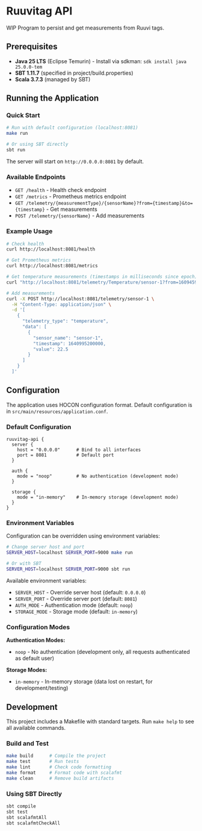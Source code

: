 # Ruuvitag API

WIP Program to persist and get measurements from Ruuvi tags.

## Prerequisites

- **Java 25 LTS** (Eclipse Temurin) - Install via sdkman: `sdk install java 25.0.0-tem`
- **SBT 1.11.7** (specified in project/build.properties)
- **Scala 3.7.3** (managed by SBT)

## Running the Application

### Quick Start

```bash
# Run with default configuration (localhost:8081)
make run

# Or using SBT directly
sbt run
```

The server will start on `http://0.0.0.0:8081` by default.

### Available Endpoints

- `GET /health` - Health check endpoint
- `GET /metrics` - Prometheus metrics endpoint
- `GET /telemetry/{measurementType}/{sensorName}?from={timestamp}&to={timestamp}` - Get measurements
- `POST /telemetry/{sensorName}` - Add measurements

### Example Usage

```bash
# Check health
curl http://localhost:8081/health

# Get Prometheus metrics
curl http://localhost:8081/metrics

# Get temperature measurements (timestamps in milliseconds since epoch)
curl "http://localhost:8081/telemetry/Temperature/sensor-1?from=1609459200000&to=1640995200000"

# Add measurements
curl -X POST http://localhost:8081/telemetry/sensor-1 \
  -H "Content-Type: application/json" \
  -d '[
    {
      "telemetry_type": "temperature",
      "data": [
        {
          "sensor_name": "sensor-1",
          "timestamp": 1640995200000,
          "value": 22.5
        }
      ]
    }
  ]'
```

## Configuration

The application uses HOCON configuration format. Default configuration is in `src/main/resources/application.conf`.

### Default Configuration

```hocon
ruuvitag-api {
  server {
    host = "0.0.0.0"      # Bind to all interfaces
    port = 8081           # Default port
  }

  auth {
    mode = "noop"         # No authentication (development mode)
  }

  storage {
    mode = "in-memory"    # In-memory storage (development mode)
  }
}
```

### Environment Variables

Configuration can be overridden using environment variables:

```bash
# Change server host and port
SERVER_HOST=localhost SERVER_PORT=9000 make run

# Or with SBT
SERVER_HOST=localhost SERVER_PORT=9000 sbt run
```

Available environment variables:
- `SERVER_HOST` - Override server host (default: `0.0.0.0`)
- `SERVER_PORT` - Override server port (default: `8081`)
- `AUTH_MODE` - Authentication mode (default: `noop`)
- `STORAGE_MODE` - Storage mode (default: `in-memory`)

### Configuration Modes

**Authentication Modes:**
- `noop` - No authentication (development only, all requests authenticated as default user)

**Storage Modes:**
- `in-memory` - In-memory storage (data lost on restart, for development/testing)

## Development

This project includes a Makefile with standard targets. Run `make help` to see all available commands.

### Build and Test

```bash
make build      # Compile the project
make test       # Run tests
make lint       # Check code formatting
make format     # Format code with scalafmt
make clean      # Remove build artifacts
```

### Using SBT Directly

```bash
sbt compile
sbt test
sbt scalafmtAll
sbt scalafmtCheckAll
```